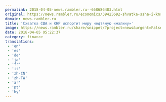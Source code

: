 ```yaml
---
permalink: 2018-04-05-news.rambler.ru--668686483.html
original: https://news.rambler.ru/economics/39425692-shvatka-ssha-i-knr-isportit-miru-neftyanuyu-malinu/
domain: news.rambler.ru
title: 'Схватка США и КНР испортит миру нефтяную «малину»'
image: https://news.rambler.ru/share/snippet/?project=news&urgent=False&image=http%3A%2F%2Fnews.rambler.ru%2Fimg%2F2018%2F04%2F05021755.800228.8081.jpg&big=False&title=%D0%A1%D1%85%D0%B2%D0%B0%D1%82%D0%BA%D0%B0+%D0%A1%D0%A8%D0%90%C2%A0%D0%B8%C2%A0%D0%9A%D0%9D%D0%A0%C2%A0%D0%B8%D1%81%D0%BF%D0%BE%D1%80%D1%82%D0%B8%D1%82+%D0%BC%D0%B8%D1%80%D1%83+%D0%BD%D0%B5%D1%84%D1%82%D1%8F%D0%BD%D1%83%D1%8E+%C2%AB%D0%BC%D0%B0%D0%BB%D0%B8%D0%BD%D1%83%C2%BB
date: 2018-04-05 05:22:37
category: finance
translations: 
 - 'en'
 - 'es'
 - 'de'
 - 'ja'
 - 'fr'
 - 'it'
 - 'zh-CN'
 - 'zh-TW'
 - 'ar'
 - 'pt'
 - 'hy'
---
```


